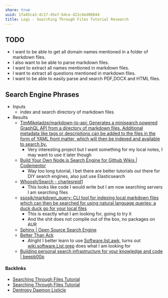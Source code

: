 ```yaml
---
share: true
uuid: 1fa45ca3-dc17-45e7-b4ce-d21c4ed08844
title: Logs - Searching Through Files Tutorial Research
---
```

## TODO
* I want to be able to get all domain names mentioned in a folder of markdown files.
* I also want to be able to parse markdown files.
* I want to extract all names mentioned in markdown files.
* I want to extract all questions mentioned in markdown files.
* I want to be able to easily parse and search PDF,DOCX and HTML files.

## Search Engine Phrases

* Inputs
  * index and search directory of markdown files
* Results
  * [TimMikeladze/markdown-to-api: Generates a minisearch powered GraphQL API from a directory of markdown files. Additional metadata like tags or descriptions can be added to the files in the form of YAML front matter, which will then be indexed and available to search by.](https://github.com/TimMikeladze/markdown-to-api)
    * Very interesting project but I want something for my local notes, I may want to use it later though
  * [Build Your Own Node.js Search Engine for Github Wikis | Codementor](https://www.codementor.io/@rudolfolah/node-js-search-engine-github-s2gh0sfl8)
    * Way too long tutorial, I bet there are better tutorials out there for DIY search engines, also just use Elasticsearch
  * [Whoosh/Search - charlesreid1](https://charlesreid1.com/wiki/Whoosh/Search)
    * This looks like code I would write but I am now searching servers I am searching files
  * [ssosik/markdown\_query: CLI tool for indexing local markdown files which can then be searched for using natural language queries; a duck duck go for your local files](https://github.com/ssosik/markdown_query)
    * This is exactly what I am looking for, going to try it
    * And the shit does not compile out of the box, no packages on AUR
  * [Sphinx | Open Source Search Engine](http://sphinxsearch.com/)
  * [Better Than Ack](http://betterthanack.com/)
    * Alright I better learn to use [Software.list.awk](../dentropydaemon-wiki/Software/List/awk), turns out [wiki.software.List.grep](../dentropydaemon-wiki/Software/List/grep) does what I am looking for
  * [Building personal search infrastructure for your knowledge and code | beepb00p](https://beepb00p.xyz/pkm-search.html)


#### Backlinks

* [Searching Through Files Tutorial](/21c0a45b-3f65-446a-bcae-89242cc63469)
* [Searching Through Files Tutorial](/21c0a45b-3f65-446a-bcae-89242cc63469)
* [Dentropy Daemon Listicle](/15c66694-3dc9-4115-afb8-887a6e52ffea)